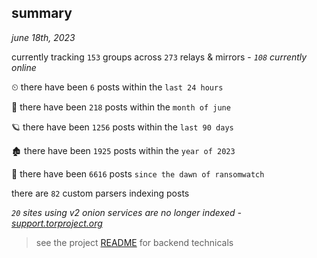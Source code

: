 
## summary
_june 18th, 2023_

currently tracking `153` groups across `273` relays & mirrors - _`108` currently online_

⏲ there have been `6` posts within the `last 24 hours`

🦈 there have been `218` posts within the `month of june`

🪐 there have been `1256` posts within the `last 90 days`

🏚 there have been `1925` posts within the `year of 2023`

🦕 there have been `6616` posts `since the dawn of ransomwatch`

there are `82` custom parsers indexing posts

_`20` sites using v2 onion services are no longer indexed - [support.torproject.org](https://support.torproject.org/onionservices/v2-deprecation/)_

> see the project [README](https://github.com/joshhighet/ransomwatch#ransomwatch--) for backend technicals
